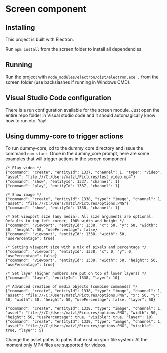 # Screen component

## Installing
This project is built with Electron.

Run ```npm install``` from the screen folder to install all dependencies.

## Running
Run the project with ```node_modules/electron/dist/electron.exe .``` from the screen folder (use backslashes if running in Windows CMD).

## Visual Studio Code configuration
There is a run configuration available for the screen module. Just open the entire repo folder in Visual studio code and
it should automagically know how to run etc. Yay!

## Using dummy-core to trigger actions
To run dummy-core, cd to the dummy_core directory and issue the command ```npm start```.
Once in the dummy_core prompt, here are some examples that will trigger actions in the screen component

```
/* Play video */
{"command": "create", "entityId": 1337, "channel": 1, "type": "video", "asset": "file:///C:/Users/matzl/Pictures/test_video.mp4"}
{"command": "show", "entityId": 1337, "channel": 1}
{"command": "play", "entityId": 1337, "channel": 1}

/* Show image */
{"command": "create", "entityId": 1338, "type": "image", "channel": 1, "asset": "file:///C:/Users/matzl/Pictures/options.PNG"}
{"command": "show", "entityId": 1338, "channel": 1}

/* Set viewport size (any media). All size arguments are optional. Defaults to top left corner, 100% width and height */
{"command": "viewport", "entityId": 1338, "x": 50, "y": 50, "width": 50, "height": 50, "usePercentage": false}
{"command": "viewport", "entityId": 1338, "width": 50, "usePercentage": true}

/* Setting viewport size with a mix of pixels and percentage */
{"command": "viewport", "entityId": 1338, "x": 0, "y": 0, "usePercentage": false}
{"command": "viewport", "entityId": 1338, "width": 50, "height": 50, "usePercentage": true}

/* Set layer (higher numbers are put on top of lower layers) */
{"command": "layer", "entityId": 1338, "layer": 10}

/* Advanced creation of media objects (combine commands) */
{"command": "create", "entityId": 1338, "type": "image", "channel": 1, "asset": "file:///C:/Users/matzl/Pictures/options.PNG", "x": 50, "y": 50, "width": 50, "height": 50, "usePercentage": false, "layer": 50}

{"command": "create", "entityId": 1338, "type": "image", "channel": 1, "asset": "file:///C:/Users/matzl/Pictures/options.PNG", "width": 50, "height": 50, "usePercentage": true, "visible": true, "layer": 10}
{"command": "create", "entityId": 1339, "type": "image", "channel": 1, "asset": "file:///C:/Users/matzl/Pictures/options.PNG", "visible": true, "layer": 5}
```

Change the asset paths to paths that exist on your file system. At the moment only MP4 files are supported for videos.
